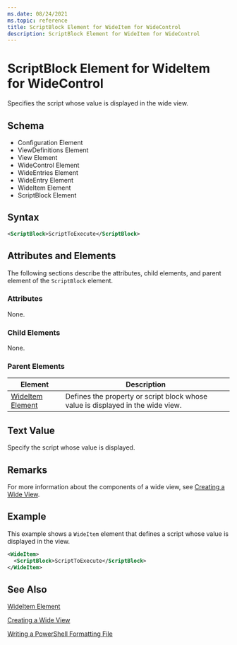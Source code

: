 ```yaml
---
ms.date: 08/24/2021
ms.topic: reference
title: ScriptBlock Element for WideItem for WideControl
description: ScriptBlock Element for WideItem for WideControl
---
```

# ScriptBlock Element for WideItem for WideControl

Specifies the script whose value is displayed in the wide view.

## Schema

- Configuration Element
- ViewDefinitions Element
- View Element
- WideControl Element
- WideEntries Element
- WideEntry Element
- WideItem Element
- ScriptBlock Element

## Syntax

```xml
<ScriptBlock>ScriptToExecute</ScriptBlock>
```

## Attributes and Elements

The following sections describe the attributes, child elements, and parent element of the
`ScriptBlock` element.

### Attributes

None.

### Child Elements

None.

### Parent Elements

|Element|Description|
|-------------|-----------------|
|[WideItem Element](./wideitem-element-for-widecontrol-format.md)|Defines the property or script block whose value is displayed in the wide view.|

## Text Value

Specify the script whose value is displayed.

## Remarks

For more information about the components of a wide view, see [Creating a Wide View](./creating-a-wide-view.md).

## Example

This example shows a `WideItem` element that defines a script whose value is displayed in the view.

```xml
<WideItem>
  <ScriptBlock>ScriptToExecute</ScriptBlock>
</WideItem>
```

## See Also

[WideItem Element](./wideitem-element-for-widecontrol-format.md)

[Creating a Wide View](./creating-a-wide-view.md)

[Writing a PowerShell Formatting File](./writing-a-powershell-formatting-file.md)

